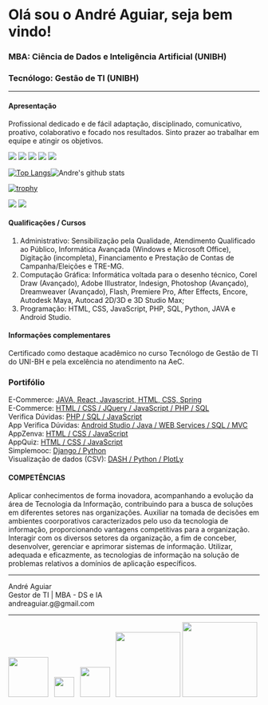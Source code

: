 # Olá sou o André Aguiar, seja bem vindo!
### MBA: Ciência de Dados e Inteligência Artificial (UNIBH)
### Tecnólogo: Gestão de TI (UNIBH)
---
#### Apresentação
Profissional dedicado e de fácil adaptação, disciplinado, comunicativo, proativo, colaborativo e focado nos resultados. Sinto prazer ao trabalhar em equipe e atingir os objetivos.

<p>
<img src="https://img.shields.io/badge/Front End-Angular-f55247"/>
<img src="https://img.shields.io/badge/Front End-React-f55247"/>
<img src="https://img.shields.io/badge/Back End-PHP-f55247"/>
<img src="https://img.shields.io/badge/Back End-Java-f55247"/>
<img src="https://img.shields.io/badge/Back End-Python-f55247"/>
</p>

[![Top Langs](https://github-readme-stats.vercel.app/api/top-langs/?username=AndrehAguiar&theme=dark&hide=PlpgSQL,jupyter%20notebook,html)](https://github.com/anuraghazra/github-readme-stats)![Andre's github stats](https://github-readme-stats.vercel.app/api?username=AndrehAguiar&show_icons=true&theme=dark)

[![trophy](https://github-profile-trophy.vercel.app/?username=AndrehAguiar&theme=onedark&row=1)](https://github.com/ryo-ma/github-profile-trophy)

<p>
<img src="http://views.whatilearened.today/views/github/AndrehAguiar/views.svg"/>
  <a href="https://github.com/AndrehAguiar/">
   <img src="https://img.shields.io/github/followers/AndrehAguiar?color=%234CC61E&label=GitHub%20Followers%20%3A"/></a>
</p>

#### Qualificações / Cursos
<ol>
  <li>Administrativo: Sensibilização pela Qualidade, Atendimento Qualificado ao Público, Informática Avançada (Windows e Microsoft Office), Digitação (incompleta), Financiamento e Prestação de Contas de Campanha/Eleições e TRE-MG.</li>
  <li>Computação Gráfica: Informática voltada para o desenho técnico, Corel Draw (Avançado), Adobe Illustrator, Indesign, Photoshop (Avançado), Dreamweaver (Avançado), Flash, Premiere Pro, After Effects, Encore, Autodesk Maya, Autocad 2D/3D e 3D Studio Max;</li>
  <li>Programação: HTML, CSS, JavaScript, PHP, SQL, Python, JAVA e Android Studio.</li>
 </ol>
 
 
#### Informações complementares
Certificado como destaque acadêmico no curso Tecnólogo de Gestão de TI do UNI-BH e pela excelência no atendimento na AeC.
### Portifólio
E-Commerce: [JAVA, React, Javascript, HTML, CSS, Spring](https://andre-sds2-delivery.netlify.app/)<br>
E-Commerce: [HTML / CSS / JQuery / JavaScript / PHP / SQL](https://topartes.com/)<br>
Verifica Dúvidas: [PHP / SQL / JavaScript](http://topartes.esy.es/)<br>
App Verifica Dúvidas: [Android Studio / Java / WEB Services / SQL / MVC](https://drive.google.com/file/d/1tInJPyFS-tl3xWtAL-pmHlosB1tMN_qM/view?usp=sharing)<br>
AppZenva: [HTML / CSS / JavaScript](https://andrehaguiar.github.io/AppZenvaLove/)<br>
AppQuiz: [HTML / CSS / JavaScript](https://andrehaguiar.github.io/AppQuiz/)<br>
Simplemooc: [Django / Python](https://top-simplemooc.herokuapp.com/conta/)<br>
Visualização de dados (CSV): [DASH / Python / PlotLy](https://app-visualiza-dados-dash.herokuapp.com/)
#### COMPETÊNCIAS
Aplicar conhecimentos de forma inovadora, acompanhando a evolução da área de Tecnologia da Informação, contribuindo para a busca de soluções em diferentes setores nas organizações. Auxiliar na tomada de decisões em ambientes coorporativos caracterizados pelo uso da tecnologia de informação, proporcionando vantagens competitivas para a organização. Interagir com os diversos setores da organização, a fim de conceber, desenvolver, gerenciar e aprimorar sistemas de informação. Utilizar, adequada e eficazmente, as tecnologias de informação na solução de problemas relativos a domínios de aplicação específicos.


<hr>
André Aguiar<br>Gestor de TI | MBA - DS e IA<br>andreaguiar.g@gmail.com<br><hr>

<a href='http://topartes.com.br/'><img width=80px heigth=auto src='http://topartes.com.br/img/logo_topartes.png'></a> &nbsp;
<a href='https://www.linkedin.com/in/andre-aguiar/'><img width=40px heigth=auto src='https://image.flaticon.com/icons/png/512/174/174857.png'></a> &nbsp;
<a href='https://www.behance.net/AndrehAugusto'><img  width=60px heigth=auto src='https://cdn.worldvectorlogo.com/logos/behance-2.svg' ></a> &nbsp;
<a href='https://www.udemy.com/user/andre-augusto-aguiar-gomes/'><img width=130px heigth=auto src='https://www.udemy.com/staticx/udemy/images/v6/logo-coral.svg'></a>
<a href='https://digitalinnovation.one/sign-up?ref=NL9EADWVZW'><img width=150px heigth=auto src='https://user-images.githubusercontent.com/24209353/120013414-13615b80-bfb7-11eb-936b-7775e5ff6510.png'></a>

<!--
**AndrehAguiar/AndrehAguiar** is a ✨ _special_ ✨ repository because its `README.md` (this file) appears on your GitHub profile.

Here are some ideas to get you started:

- 🔭 I’m currently working on ...
- 🌱 I’m currently learning ...
- 👯 I’m looking to collaborate on ...
- 🤔 I’m looking for help with ...
- 💬 Ask me about ...
- 📫 How to reach me: ...
- 😄 Pronouns: ...
- ⚡ Fun fact: ...
-->
